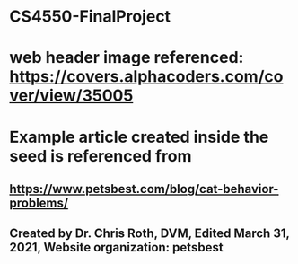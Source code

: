 # CS4550-FinalProject
# web header image referenced: https://covers.alphacoders.com/cover/view/35005
# Example article created inside the seed is referenced from
## https://www.petsbest.com/blog/cat-behavior-problems/
## Created by Dr. Chris Roth, DVM, Edited March 31, 2021, Website organization: petsbest
